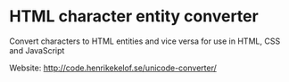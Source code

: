# HTML character entity converter

Convert characters to HTML entities and vice versa for use in HTML, CSS and JavaScript

Website: http://code.henrikekelof.se/unicode-converter/
